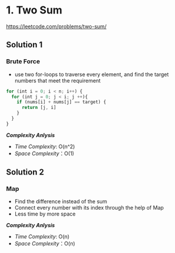 # 1. Two Sum

https://leetcode.com/problems/two-sum/

## Solution 1

### Brute Force
- use two for-loops to traverse every element, and find the target numbers that meet the requirement

```javascript
for (int i = 0; i < n; i++) {
  for (int j = 0; j < i; j ++){
    if (nums[i] + nums[j] == target) {
      return [j, i]
    }
  }
}
```

**_Complexity Anlysis_**

- _Time Complexity_: O(n^2)
- _Space Complexity_：O(1)

## Solution 2
### Map
- Find the difference instead of the sum
- Connect every number with its index through the help of Map
- Less time by more space

**_Complexity Anlysis_**

- _Time Complexity_: O(n)
- _Space Complexity_：O(n)